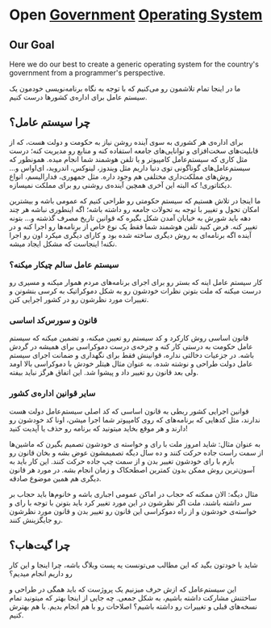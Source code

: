 # Open [Government](https://en.wikipedia.org/wiki/Government) [Operating System](https://en.wikipedia.org/wiki/Operating_system)

## Our Goal

Here we do our best to create a generic operating system for the country's government from a programmer's perspective.

ما در اینجا تمام تلاشمون رو می‌کنیم که با توجه به نگاه برنامه‌نویسی خودمون یک سیستم عامل برای اداره‌ی کشورها درست کنیم.

## چرا سیستم عامل؟

برای اداره‌ی هر کشوری به سوی آینده روشن نیاز به حکومت و دولت هست، که از قابلیت‌های سخت‌افزای و توانایی‌های جامعه استفاده کنه و منابع رو مدیریت کنه؛ درست مثل کاری که سیستم‌عامل کامپیوتر و یا تلفن هوشمند شما انجام میده. همونطور که سیستم‌عامل‌های گوناگونی توی دنیا داریم مثل ویندوز، لینوکس، اندروید، ای‌او‌اس و... روش‌های مملکت‌داری مختلفی هم وجود داره. مثل جمهوری، فدارالیسم، انواع دیکتاتوری! که البته این آخری همچین آینده‌ی روشنی رو برای مملکت نمیسازه.

ما اینجا در تلاش هستیم که سیستم حکومتی رو طراحی کنیم که عمومی باشه و بیشترین امکان تحول و تغییر با توجه به تحولات جامعه رو داشته باشه؛ اگه اینطوری نباشه هر چند دهه باید شورش به خیابان آمدن شکل بگیره که قوانین تاریخ مصرف گذشته و... بتونه تغییر کنه. فرض کنید تلفن هوشمند شما فقط یک نوع خاص از برنامه‌ها رو اجرا کنه و در آینده اگه برنامه‌ای به روش دیگری ساخته شده بود و کارای دیگری میکرد اون رو اجرا نکنه! اینجاست که مشکل ایجاد میشه.

### سیستم عامل سالم چیکار میکنه؟

کار سیستم عامل اینه که بستر رو برای اجرای برنامه‌های مردم هموار میکنه و مسیری رو درست میکنه که ملت بتونن نظرات خودشون رو به شکل دموکراتیک به کرسی بنشونن و تغییرات مورد نظرشون رو در کشور اجرایی کنن.

### قانون و سورس‌کد اساسی

قانون اساسی روش کارکرد و کد سیستم رو تعیین میکنه، و تضمین میکنه که سیستم عامل حکومت به درستی کار کنه و چرخه‌ی درست دموکراسی برای همیشه در گردش باشه. در جزعیات دخالتی نداره، قوانینش فقط برای نگهداری و ضمانت اجرای سیستم عامل دولت طراحی و نوشته شده.
به عنوان مثال هیتلر خودش با دموکراسی بالا اومد ولی بعد قانون رو تغییر داد و پیشوا شد. این اتفاق هرگز نباید بیفته.

### سایر قوانین اداره‌ی کشور

قوانین اجرایی کشور ربطی به قانون اساسی که کد اصلی سیستم‌عامل دولت هست ندارند، مثل کدهایی که برنامه‌های که روی کامپیوتر شما اجرا میشن، اونا کد خودشون رو دارند و هر موقع بخاید میتونید که برنامه رو حذف یا آپدیت کنید!

به عنوان مثال: شاید امروز ملت با رای و خواسته ی خودشون تصمیم بگیرن که ماشین‌ها از سمت راست جاده حرکت کنند و ده سال دیگه تصمیمشون عوض بشه و بخان قانون رو بازم با رای خودشون تغییر بدن و از سمت چپ جاده حرکت کنند. این کار باید به آسون‌ترین روش ممکن بدون کمترین اصطحکاک و زمان انجام بشه. در مورد هر قانون دیگری هم همین موضوع صادقه.

مثال دیگه: الان ممکنه که حجاب در اماکن عمومی اجباری باشه و خانوم‌ها باید حجاب بر سر داشته باشند، ملت اگر نظرشون در این مورد تغییر کرد باید بتونن با توجه با رای و خواسته‌ی خودشون و از راه دموکراسی این قانون رو تغییر بدن و قانون مورد نظرشون رو جایگزینش کنند.

## چرا گیت‌هاب؟

شاید با خودتون بگید که این مطالب می‌تونست یه پست وبلاگ باشه، چرا اینجا و این کار رو داریم انجام میدیم؟

این سیستم‌عامل که ازش حرف میزنیم یک پروژست که باید همگی در طراحی و ساختنش مشارکت داشته باشیم، به شکل جمعی. چه جایی از اینجا بهتر که میتونید تمام نسخه‌های قبلی و تغییرات رو داشته باشیم؟ اصلاحات رو با هم انجام بدیم. با هم بهترش کنیم.
